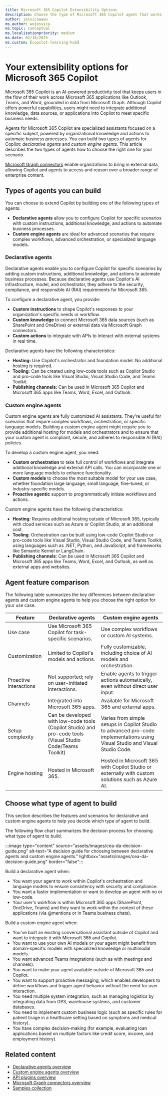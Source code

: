 ```yaml
---
title: Microsoft 365 Copilot Extensibility Options
description: Choose the type of Microsoft 365 Copilot agent that works best for your scenario.
author: jessicaaawu
ms.author: wujessica
ms.topic: conceptual
ms.localizationpriority: medium
ms.date: 02/18/2025
ms.custom: [copilot-learning-hub]
---
```


# Your extensibility options for Microsoft 365 Copilot

Microsoft 365 Copilot is an AI-powered productivity tool that keeps users in the flow of their work across Microsoft 365 applications like Outlook, Teams, and Word, grounded in data from Microsoft Graph. Although Copilot offers powerful capabilities, users might need to integrate additional knowledge, data sources, or applications into Copilot to meet specific business needs.

Agents for Microsoft 365 Copilot are specialized assistants focused on a specific subject, powered by organizational knowledge and actions to automate business processes. You can build two types of agents for Copilot: _declarative agents_ and _custom engine agents_. This article describes the two types of agents how to choose the right one for your scenario. 

[Microsoft Graph connectors](overview-graph-connector.md) enable organizations to bring in external data, allowing Copilot and agents to access and reason over a broader range of enterprise content.


## Types of agents you can build

You can choose to extend Copilot by building one of the following types of agents:

- **Declarative agents** allow you to configure Copilot for specific scenarios with custom instructions, additional knowledge, and actions to automate business processes.
- **Custom engine agents** are ideal for advanced scenarios that require complex workflows, advanced orchestration, or specialized language models.

### Declarative agents

Declarative agents enable you to configure Copilot for specific scenarios by adding custom instructions, additional knowledge, and actions to automate business processes. Because declarative agents use Copilot's AI infrastructure, model, and orchestrator, they adhere to the security, compliance, and responsible AI (RAI) requirements for Microsoft 365.

To configure a declarative agent, you provide:

- **Custom instructions** to shape Copilot's responses to your organization's specific needs or workflow.
- **Custom knowledge** to connect Microsoft 365 data sources (such as SharePoint and OneDrive) or external data via Microsoft Graph connectors.
- **Custom actions** to integrate with APIs to interact with external systems in real time.

Declarative agents have the following characteristics:

- **Hosting:** Use Copilot's orchestrator and foundation model. No additional hosting is required.
- **Tooling:** Can be created using low-code tools such as Copilot Studio and pro-code tools like Visual Studio, Visual Studio Code, and Teams Toolkit.
- **Publishing channels:** Can be used in Microsoft 365 Copilot and Microsoft 365 apps like Teams, Word, Excel, and Outlook.  

### Custom engine agents

Custom engine agents are fully customized AI assistants. They're useful for scenarios that require complex workflows, orchestration, or specific language models. Building a custom engine agent might require you to provide additional hosting for models and orchestrators and to ensure that your custom agent is compliant, secure, and adheres to responsible AI (RAI) policies.

To develop a custom engine agent, you need:

- **Custom orchestration** to take full control of workflows and integrate additional knowledge and external API calls. You can incorporate one or more language models to enhance functionality.
- **Custom models** to choose the most suitable model for your use case, whether foundation large language, small language, fine-tuned, or industry-specific models.  
- **Proactive agentic** support to programmatically initiate workflows and actions.  

Custom engine agents have the following characteristics:

- **Hosting**: Requires additional hosting outside of Microsoft 365, typically with cloud services such as Azure or Copilot Studio, at an additional cost.  
- **Tooling**: Orchestration can be built using low-code Copilot Studio or pro-code tools like Visual Studio, Visual Studio Code, and Teams Toolkit, using languages such as .NET, Python, and JavaScript, and frameworks like Semantic Kernel or LangChain.  
- **Publishing channels**: Can be used in Microsoft 365 Copilot and Microsoft 365 apps like Teams, Word, Excel, and Outlook, as well as external apps and websites.  

## Agent feature comparison

The following table summarizes the key differences between declarative agents and custom engine agents to help you choose the right option for your use case.

| Feature                 | Declarative agents                                    | Custom engine agents                                               |
|------------------------|------------------------------------------------------|-------------------------------------------------------------------|
| Use case          | Use Microsoft 365 Copilot for task-specific scenarios.     | Use complex workflows or custom AI systems.                           |
| Customization     | Limited to Copilot's models and actions.              | Fully customizable, including choice of AI models and orchestration. |
| Proactive interactions | Not supported; rely on user-initiated interactions. | Enable agents to trigger actions automatically, even without direct user input. |
| Channels          | Integrated into Microsoft 365 apps.                    | Available for Microsoft 365 and external apps.                             |
| Setup complexity  | Can be developed with low-code tools (Copilot Studio) and pro-code tools (Visual Studio Code/Teams Toolkit) | Varies from simple setups in Copilot Studio to advanced pro-code implementations using Visual Studio and Visual Studio Code. |
| Engine hosting    | Hosted in Microsoft 365.                              | Hosted in Microsoft 365 with Copilot Studio or externally with custom solutions such as Azure AI. |

## Choose what type of agent to build

This section describes the features and scenarios for declarative and custom engine agents to help you decide which type of agent to build.

The following flow chart summarizes the decision process for choosing what type of agent to build.

:::image type="content" source="assets/images/cea-da-decision-guide.png" alt-text="A decision guide for choosing between declarative agents and custom engine agents." lightbox="assets/images/cea-da-decision-guide.png" border="false":::

Build a declarative agent when:

- You want your agent to work within Copilot's orchestration and language models to ensure consistency with security and compliance.
- You want a faster implementation or want to develop an agent with no or low-code.
- Your user's workflow is within Microsoft 365 apps (SharePoint, OneDrive, Teams) and they want to work within the context of these applications (via @mentions or in Teams business chats).

Build a custom engine agent when:

- You've built an existing conversational assistant outside of Copilot and want to integrate it with Microsoft 365 and Copilot.
- You want to use your own AI models or your agent might benefit from domain-specific models with specialized knowledge or multimodal models.  
- You want advanced Teams integrations (such as with meetings and channels).  
- You want to make your agent available outside of Microsoft 365 and Copilot.  
- You want to support proactive messaging, which enables developers to define workflows and trigger agent behavior without the need for user interaction.
- You need multiple system integration, such as managing logistics by integrating data from GPS, warehouse systems, and customer databases.
- You need to implement custom business logic (such as specific rules for patient triage in a healthcare setting based on symptoms and medical history).
- You have complex decision-making (for example, evaluating loan applications based on multiple factors like credit score, income, and employment history).


## Related content

- [Declarative agents overview](overview-declarative-agent.md)
- [Custom engine agents overview](overview-custom-engine-agent.md)
- [API plugins overview](overview-api-plugins.md)
- [Microsoft Graph connectors overview](overview-graph-connector.md)
- [Samples collection](Samples.md)
